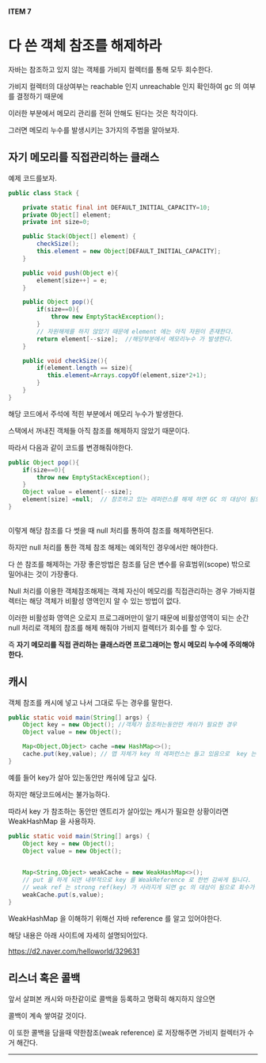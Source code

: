 **ITEM 7**

# 다 쓴 객체 참조를 해제하라



자바는 참조하고 있지 않는 객체를 가비지 컬렉터를 통해 모두 회수한다.

가비지 컬렉터의 대상여부는 reachable 인지 unreachable 인지 확인하여 gc 의 여부를 결정하기 때문에

이러한 부분에서 메모리 관리를 전혀 안해도 된다는 것은 착각이다.



그러면 메모리 누수를 발생시키는 3가지의 주범을 알아보자.





## 자기 메모리를 직접관리하는 클래스

예제 코드를보자.

```java
public class Stack {

    private static final int DEFAULT_INITIAL_CAPACITY=10;
    private Object[] element;
    private int size=0;

    public Stack(Object[] element) {
        checkSize();
        this.element = new Object[DEFAULT_INITIAL_CAPACITY];
    }

    public void push(Object e){
        element[size++] = e;
    }

    public Object pop(){
        if(size==0){
            throw new EmptyStackException();
        }
        // 자원해제를 하지 않았기 때문에 element 에는 아직 자원이 존재한다.
        return element[--size];  //해당부분에서 메모리누수 가 발생한다.
    }

    public void checkSize(){
        if(element.length == size){
           this.element=Arrays.copyOf(element,size*2+1);
        }
    }
}
```

해당 코드에서 주석에 적힌 부분에서 메모리 누수가 발생한다.

스택에서 꺼내진 객체들 아직 참조를 해제하지 않았기 때문이다.

따라서 다음과 같이 코드를 변경해줘야한다.



```java
public Object pop(){
    if(size==0){
        throw new EmptyStackException();
    }
    Object value = element[--size];
    element[size] =null;  // 참조하고 있는 레퍼런스를 해제 하면 GC 의 대상이 됨으로 메모리 누수가 없다.
}
    
```

이렇게 해당 참조를 다 썻을 때 null 처리를 통하여 참조를 해제하면된다.



하지만 null 처리를 통한 객체 참조 해제는 예외적인 경우에서만 해야한다.



다 쓴 참조를 해제하는 가장 좋은방법은 참조를 담은 변수를 유효범위(scope) 밖으로 밀어내는 것이 가장좋다.



Null 처리를 이용한 객체참조해제는 객체 자신이 메모리를 직접관리하는 경우 가바지컬렉터는 해당 객체가 비활성 영역인지 알 수 있는 방법이 없다.

이러한 비활성화 영역은 오로지 프로그래머만이 알기 때문에 비활성영역이 되는 순간 null 처리로 객체의 참조를 해제 해줘야 가비지 컬렉터가 회수를 할 수 있다.



즉 **자기 메모리를 직접 관리하는 클래스라면 프로그래머는 항시 메모리 누수에 주의해야한다.**





## 캐시



객체 참조를 캐시에 넣고 나서 그대로 두는 경우를 말한다.



```java
public static void main(String[] args) {
    Object key = new Object(); //객체가 참조하는동안만 캐쉬가 필요한 경우
    Object value = new Object();

    Map<Object,Object> cache =new HashMap<>();
    cache.put(key,value); // 맵 자체가 key 의 레퍼런스는 들고 있음으로  key 는 gc의 대상이 될 수 없습니다.
}
```

예를 들어 key가 살아 있는동안만 캐쉬에 담고 싶다.

하지만 해당코드에서는 불가능하다.



따라서 key 가 참조하는 동안만 엔트리가 살아있는 캐시가 필요한 상황이라면 WeakHashMap 을 사용하자.

```java
public static void main(String[] args) {
    Object key = new Object();
    Object value = new Object();

    
    Map<String,Object> weakCache = new WeakHashMap<>();
    // put 을 하게 되면 내부적으로 key 를 WeakReference 로 한번 감싸게 됩니다.
    // weak ref 는 strong ref(key) 가 사라지게 되면 gc 의 대상이 됨으로 회수가 가능하게됩니다.
    weakCache.put(s,value);
}
```



WeakHashMap 을 이해하기 위해선 자바 reference 를 알고 있어야한다.



해당 내용은 아래 사이트에 자세히 설명되어있다.

https://d2.naver.com/helloworld/329631



## 리스너 혹은 콜백



앞서 살펴본 캐시와 마찬같이로 콜백을 등록하고 명확히 해지하지 않으면

콜백이 계속 쌓여갈 것이다.

이 또한 콜백을 담을때 약한참조(weak reference) 로 저장해주면 가비지 컬렉터가 수거 해간다.


---